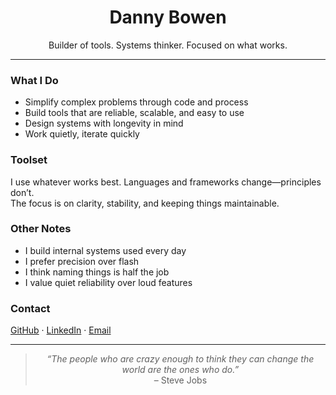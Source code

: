 <h1 align="center">Danny Bowen</h1>
<p align="center">Builder of tools. Systems thinker. Focused on what works.</p>

<hr/>

<h3>What I Do</h3>
<ul>
  <li>Simplify complex problems through code and process</li>
  <li>Build tools that are reliable, scalable, and easy to use</li>
  <li>Design systems with longevity in mind</li>
  <li>Work quietly, iterate quickly</li>
</ul>

<h3>Toolset</h3>
<p>
  I use whatever works best. Languages and frameworks change—principles don’t.<br/>
  The focus is on clarity, stability, and keeping things maintainable.
</p>

<h3>Other Notes</h3>
<ul>
  <li>I build internal systems used every day</li>
  <li>I prefer precision over flash</li>
  <li>I think naming things is half the job</li>
  <li>I value quiet reliability over loud features</li>
</ul>

<h3>Contact</h3>
<p>
  <a href="https://github.com/wtfdanny">GitHub</a> · 
  <a href="https://linkedin.com/in/danny-bowen">LinkedIn</a> · 
  <a href="mailto:danny@helter.net">Email</a>
</p>

<hr/>

<blockquote align="center">
  <em>“The people who are crazy enough to think they can change the world are the ones who do.”</em><br/>
  – Steve Jobs
</blockquote>